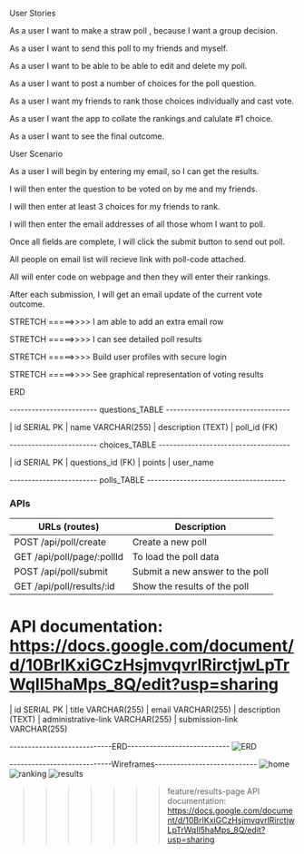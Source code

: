 User Stories

As a user I want to make a straw poll , because I want a group decision.

As a user I want to send this poll to my friends and myself.

As a user I want to be able to be able to edit and delete my poll.

As a user I want to post a number of choices for the poll question.

As a user I want my friends to rank those choices individually and cast vote.

As a user I want the app to collate the rankings and calulate #1 choice.

As a user I want to see the final outcome.

User Scenario

As a user I will begin by entering my email, so I can get the results.

I will then enter the question to be voted on by me and my friends.

I will then enter at least 3 choices for my friends to rank.

I will then enter the email addresses of all those whom I want to poll.

Once all fields are complete, I will click the submit button to send out poll.

All people on email list will recieve link with poll-code attached.

All will enter code on webpage and then they will enter their rankings.

After each submission, I will get an email update of the current vote outcome.

STRETCH =====>>>> I am able to add an extra email row

STRETCH =====>>>> I can see detailed poll results

STRETCH =====>>>> Build user profiles with secure login

STRETCH =====>>>> See graphical representation of voting results

ERD

------------------------ questions_TABLE ----------------------------------

| id SERIAL PK | name VARCHAR(255) | description (TEXT) | poll_id (FK)

------------------------ choices_TABLE ------------------------------------

| id SERIAL PK | questions_id (FK) | points | user_name

------------------------ polls_TABLE --------------------------------------



### APIs

| URLs (routes)              | Description                     |
| -------------------------- | ------------------------------- |
| POST /api/poll/create      | Create a new poll               |
| GET /api/poll/page/:pollId | To load the poll data           |
| POST /api/poll/submit      | Submit a new answer to the poll |
| GET /api/poll/results/:id  | Show the results of the poll    |

# API documentation: https://docs.google.com/document/d/10BrIKxiGCzHsjmvqvrlRirctjwLpTrWqIl5haMps_8Q/edit?usp=sharing

| id SERIAL PK | title VARCHAR(255) | email VARCHAR(255) | description (TEXT) | administrative-link VARCHAR(255) | submission-link VARCHAR(255)

----------------------------ERD----------------------------
![ERD](photos/erd%20.jpg)

----------------------------Wireframes----------------------------
![home](photos/home.jpg)
![ranking](photos/ranking.jpg)
![results](photos/results.jpg)

> > > > > > > feature/results-page
> > > > > > > API documentation: https://docs.google.com/document/d/10BrIKxiGCzHsjmvqvrlRirctjwLpTrWqIl5haMps_8Q/edit?usp=sharing
